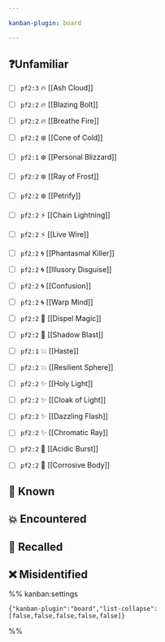 ```yaml
---

kanban-plugin: board

---
```


## ❓Unfamiliar

- [ ] `pf2:3` 🔥 [[Ash Cloud]]
- [ ] `pf2:2` 🔥 [[Blazing Bolt]]
- [ ] `pf2:2` 🔥 [[Breathe Fire]]
- [ ] `pf2:2` ❄️ [[Cone of Cold]]
- [ ] `pf2:1` ❄️ [[Personal Blizzard]]
- [ ] `pf2:2` ❄️ [[Ray of Frost]]
- [ ] `pf2:2` ❄️ [[Petrify]]
- [ ] `pf2:2` ⚡ [[Chain Lightning]]
- [ ] `pf2:2` ⚡ [[Live Wire]]
- [ ] `pf2:2` 🌀 [[Phantasmal Killer]]
- [ ] `pf2:2` 🌀 [[Illusory Disguise]]
- [ ] `pf2:2` 🌀 [[Confusion]]
- [ ] `pf2:2` 🌀 [[Warp Mind]]
- [ ] `pf2:2` 🌌 [[Dispel Magic]]
- [ ] `pf2:2` 🌌 [[Shadow Blast]]
- [ ] `pf2:1` 💥 [[Haste]]
- [ ] `pf2:2` 💥 [[Resilient Sphere]]
- [ ] `pf2:2` ✨ [[Holy Light]]
- [ ] `pf2:2` ✨ [[Cloak of Light]]
- [ ] `pf2:2` ✨ [[Dazzling Flash]]
- [ ] `pf2:2` ✨ [[Chromatic Ray]]
- [ ] `pf2:2` 🧪 [[Acidic Burst]]
- [ ] `pf2:2` 🧪 [[Corrosive Body]]


## 🧠 Known



## 💥 Encountered



## 📖 Recalled



## ❌ Misidentified





%% kanban:settings
```
{"kanban-plugin":"board","list-collapse":[false,false,false,false,false]}
```
%%